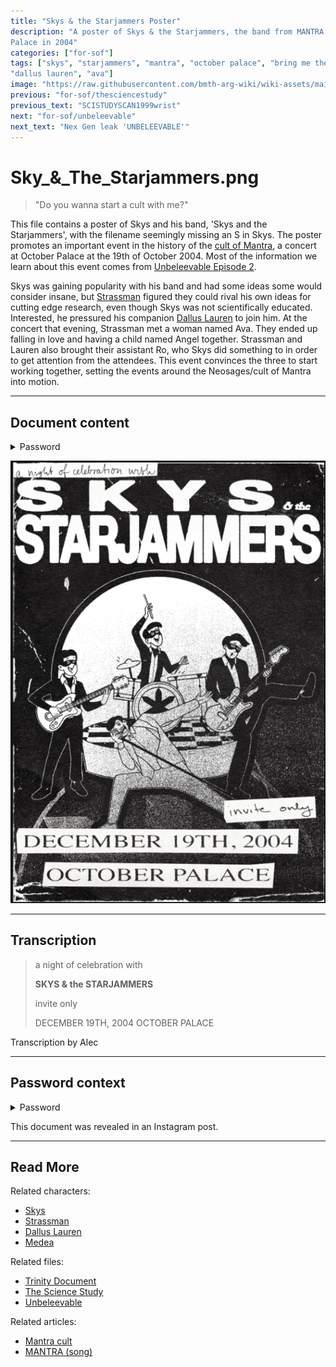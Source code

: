 ```yaml
---
title: "Skys & the Starjammers Poster"
description: "A poster of Skys & the Starjammers, the band from MANTRA cult leader Skys. It advertises a show at October 
Palace in 2004"
categories: ["for-sof"]
tags: ["skys", "starjammers", "mantra", "october palace", "bring me the horizon", "neosages", "cult of mantra", "strassman", 
"dallus lauren", "ava"]
image: "https://raw.githubusercontent.com/bmth-arg-wiki/wiki-assets/main/files/skys_starjammers/starjammers-300x300.png"
previous: "for-sof/thesciencestudy"
previous_text: "SCISTUDYSCAN1999wrist"
next: "for-sof/unbeleevable"
next_text: "Nex Gen leak 'UNBELEEVABLE'"
---
```


# Sky_&_The_Starjammers.png

> "Do you wanna start a cult with me?"

This file contains a poster of Skys and his band, 'Skys and the Starjammers', 
with the filename seemingly missing an S in Skys. The poster promotes an important event in the 
history of the [cult of Mantra](../lore/mantra), a concert at October Palace at the 19th of October 2004. 
Most of the information we learn about this event comes from [Unbeleevable Episode 2](unbeleevable2). 

Skys was gaining popularity with his band and had some ideas some would consider insane, but [Strassman](../characters/strassman) 
figured they could rival his own ideas for cutting edge research, even though Skys was not scientifically educated. 
Interested, he pressured his companion [Dallus Lauren](../characters/dallus-lauren) to join him. At the concert that evening, 
Strassman met a woman named Ava. They ended up falling in love and having a child named Angel together. Strassman and 
Lauren also brought their assistant Ro, who Skys did something to in order to get attention from the attendees. 
This event convinces the three to start working together, setting the events around the Neosages/cult of Mantra into motion.

***

## Document content

<details class="password">
  <summary>Password</summary>

INTERCELLULAR
</details>

![Poster](https://raw.githubusercontent.com/bmth-arg-wiki/wiki-assets/main/files/skys_starjammers/sky.png)

***

## Transcription

> a night of celebration with
>
> **SKYS & the STARJAMMERS**
>
> invite only
>
> DECEMBER 19TH, 2004
> OCTOBER PALACE

Transcription by Alec

***

## Password context

<details class="password">
    <summary>Password</summary>

{{"![Nex Gen document from instagram](https://raw.githubusercontent.com/bmth-arg-wiki/wiki-assets/main/files/skys_starjammers/nexgendoc.jpg)" | markdownify}}
{{"![Numbers assigned to letters](https://raw.githubusercontent.com/bmth-arg-wiki/wiki-assets/main/files/skys_starjammers/instagram_solve.jpg)" | markdownify}}

It contains four words and 5 sets of numbers. 
When you take each individual number to match up a letter, you get the letters needed for the word 
`INTERCELLULAR`.

{{"![password_placeholder.png](https://raw.githubusercontent.com/bmth-arg-wiki/wiki-assets/main/files/skys_starjammers/password_placeholder.png)" | markdownify}}

You can see 12 lines for characters, since spaces are indicated on screen. Despite this, 
the password was 13 characters long, causing confusion among the community.

</details>

This document was revealed in an Instagram post.

***

## Read More

Related characters:

- [Skys](../characters/skys)
- [Strassman](../characters/strassman)
- [Dallus Lauren](../characters/dallus-lauren)
- [Medea](../characters/medea)

Related files:

- [Trinity Document](trinity_document)
- [The Science Study](thesciencestudy)
- [Unbeleevable](unbeleevable)

Related articles:

- [Mantra cult](../lore/mantra)
- [MANTRA (song)](../music/amo-mantra)